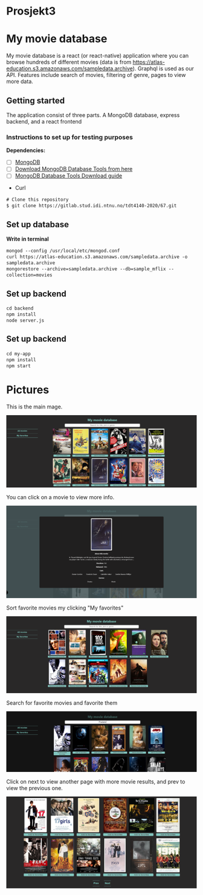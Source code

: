 # Prosjekt3


# My movie database 

My movie database  is a react (or react-native) application where you can browse hundreds of different movies (data is from https://atlas-education.s3.amazonaws.com/sampledata.archive). Graphql is used as our API. Features include search of movies, filtering of genre, pages to view more data.

## Getting started

The application consist of three parts. A MongoDB database, express backend, and a react frontend

### Instructions to set up for testing purposes

**Dependencies:**

- [ ] [MongoDB](https://www.mongodb.com/docs/manual/installation/)
- [ ] [Download MongoDB Database Tools from here](https://www.mongodb.com/try/download/shell)
- [ ] [MongoDB Database Tools Download guide ](https://www.mongodb.com/docs/database-tools/installation/installation-windows/)
- Curl

```
# Clone this repository
$ git clone https://gitlab.stud.idi.ntnu.no/tdt4140-2020/67.git
```

## Set up database
**Write in terminal**
```
mongod --config /usr/local/etc/mongod.conf
curl https://atlas-education.s3.amazonaws.com/sampledata.archive -o sampledata.archive
mongorestore --archive=sampledata.archive --db=sample_mflix --collection=movies
```

## Set up backend

```
cd backend
npm install
node server.js
```

## Set up backend

```
cd my-app
npm install
npm start
```

# Pictures

This is the main mage.

![mainpage](./my-app/public/readme_pic/mainpage.PNG)

You can click on a movie to view more info.

![movie](./my-app/public/readme_pic/movie.PNG)

Sort favorite movies my clicking "My favorites"

![movie](./my-app/public/readme_pic/favorite.PNG)

Search for favorite movies and favorite them

![movie](./my-app/public/readme_pic/search.PNG)

Click on next to view another page with more movie results, and prev to view the previous one.

![movie](./my-app/public/readme_pic/pages.PNG)